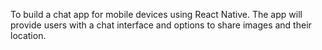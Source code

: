 
To build a chat app for mobile devices using React Native. The app will provide users with a chat interface and options to share images and their location.

